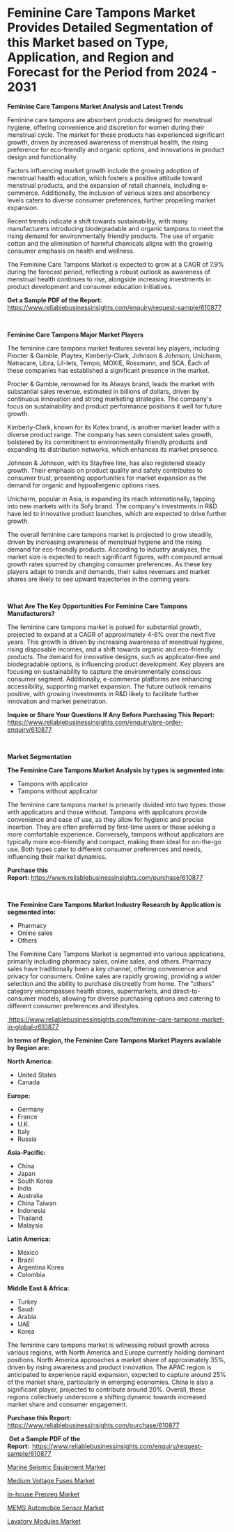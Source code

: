 <p><h1>Feminine Care Tampons Market Provides Detailed Segmentation of this Market based on Type, Application, and Region and Forecast for the Period from 2024 - 2031</h1></p><p><strong>Feminine Care Tampons Market Analysis and Latest Trends</strong></p>
<p><p>Feminine care tampons are absorbent products designed for menstrual hygiene, offering convenience and discretion for women during their menstrual cycle. The market for these products has experienced significant growth, driven by increased awareness of menstrual health, the rising preference for eco-friendly and organic options, and innovations in product design and functionality.</p><p>Factors influencing market growth include the growing adoption of menstrual health education, which fosters a positive attitude toward menstrual products, and the expansion of retail channels, including e-commerce. Additionally, the inclusion of various sizes and absorbency levels caters to diverse consumer preferences, further propelling market expansion.</p><p>Recent trends indicate a shift towards sustainability, with many manufacturers introducing biodegradable and organic tampons to meet the rising demand for environmentally friendly products. The use of organic cotton and the elimination of harmful chemicals aligns with the growing consumer emphasis on health and wellness.</p><p>The Feminine Care Tampons Market is expected to grow at a CAGR of 7.9% during the forecast period, reflecting a robust outlook as awareness of menstrual health continues to rise, alongside increasing investments in product development and consumer education initiatives.</p></p>
<p><strong>Get a Sample PDF of the Report:&nbsp;</strong> <a href="https://www.reliablebusinessinsights.com/enquiry/request-sample/610877?utm_campaign=1109&utm_medium=2&utm_source=Github&utm_content=ia&utm_term=29092024&utm_id=feminine-care-tampons">https://www.reliablebusinessinsights.com/enquiry/request-sample/610877</a></p>
<p>&nbsp;</p>
<p><strong>Feminine Care Tampons Major Market Players</strong></p>
<p><p>The feminine care tampons market features several key players, including Procter & Gamble, Playtex, Kimberly-Clark, Johnson & Johnson, Unicharm, Natracare, Libra, Lil-lets, Tempo, MOXIE, Rossmann, and SCA. Each of these companies has established a significant presence in the market.</p><p>Procter & Gamble, renowned for its Always brand, leads the market with substantial sales revenue, estimated in billions of dollars, driven by continuous innovation and strong marketing strategies. The company's focus on sustainability and product performance positions it well for future growth.</p><p>Kimberly-Clark, known for its Kotex brand, is another market leader with a diverse product range. The company has seen consistent sales growth, bolstered by its commitment to environmentally friendly products and expanding its distribution networks, which enhances its market presence.</p><p>Johnson & Johnson, with its Stayfree line, has also registered steady growth. Their emphasis on product quality and safety contributes to consumer trust, presenting opportunities for market expansion as the demand for organic and hypoallergenic options rises.</p><p>Unicharm, popular in Asia, is expanding its reach internationally, tapping into new markets with its Sofy brand. The company's investments in R&D have led to innovative product launches, which are expected to drive further growth.</p><p>The overall feminine care tampons market is projected to grow steadily, driven by increasing awareness of menstrual hygiene and the rising demand for eco-friendly products. According to industry analyses, the market size is expected to reach significant figures, with compound annual growth rates spurred by changing consumer preferences. As these key players adapt to trends and demands, their sales revenues and market shares are likely to see upward trajectories in the coming years.</p></p>
<p>&nbsp;</p>
<p><strong>What Are The Key Opportunities For Feminine Care Tampons Manufacturers?</strong></p>
<p><p>The feminine care tampons market is poised for substantial growth, projected to expand at a CAGR of approximately 4-6% over the next five years. This growth is driven by increasing awareness of menstrual hygiene, rising disposable incomes, and a shift towards organic and eco-friendly products. The demand for innovative designs, such as applicator-free and biodegradable options, is influencing product development. Key players are focusing on sustainability to capture the environmentally conscious consumer segment. Additionally, e-commerce platforms are enhancing accessibility, supporting market expansion. The future outlook remains positive, with growing investments in R&D likely to facilitate further innovation and market penetration.</p></p>
<p><strong>Inquire or Share Your Questions If Any Before Purchasing This Report:</strong> <a href="https://www.reliablebusinessinsights.com/enquiry/pre-order-enquiry/610877?utm_campaign=1109&utm_medium=2&utm_source=Github&utm_content=ia&utm_term=29092024&utm_id=feminine-care-tampons">https://www.reliablebusinessinsights.com/enquiry/pre-order-enquiry/610877</a></p>
<p>&nbsp;</p>
<p><strong>Market Segmentation</strong></p>
<p><strong>The Feminine Care Tampons Market Analysis by types is segmented into:</strong></p>
<p><ul><li>Tampons with applicator</li><li>Tampons without applicator</li></ul></p>
<p><p>The feminine care tampons market is primarily divided into two types: those with applicators and those without. Tampons with applicators provide convenience and ease of use, as they allow for hygienic and precise insertion. They are often preferred by first-time users or those seeking a more comfortable experience. Conversely, tampons without applicators are typically more eco-friendly and compact, making them ideal for on-the-go use. Both types cater to different consumer preferences and needs, influencing their market dynamics.</p></p>
<p><strong>Purchase this Report:&nbsp;</strong><a href="https://www.reliablebusinessinsights.com/purchase/610877?utm_campaign=1109&utm_medium=2&utm_source=Github&utm_content=ia&utm_term=29092024&utm_id=feminine-care-tampons">https://www.reliablebusinessinsights.com/purchase/610877</a></p>
<p>&nbsp;</p>
<p><strong>The Feminine Care Tampons Market Industry Research by Application is segmented into:</strong></p>
<p><ul><li>Pharmacy</li><li>Online sales</li><li>Others</li></ul></p>
<p><p>The Feminine Care Tampons Market is segmented into various applications, primarily including pharmacy sales, online sales, and others. Pharmacy sales have traditionally been a key channel, offering convenience and privacy for consumers. Online sales are rapidly growing, providing a wider selection and the ability to purchase discreetly from home. The "others" category encompasses health stores, supermarkets, and direct-to-consumer models, allowing for diverse purchasing options and catering to different consumer preferences and lifestyles.</p></p>
<p><a href="https://www.reliablebusinessinsights.com/feminine-care-tampons-market-in-global-r610877?utm_campaign=1109&utm_medium=2&utm_source=Github&utm_content=ia&utm_term=29092024&utm_id=feminine-care-tampons">&nbsp;https://www.reliablebusinessinsights.com/feminine-care-tampons-market-in-global-r610877</a></p>
<p><strong>In terms of Region, the Feminine Care Tampons Market Players available by Region are:</strong></p>
<p>
    <p> <strong> North America: </strong>
        <ul>
            <li>United States</li>
            <li>Canada</li>
        </ul>
        </p> 
    <p> <strong> Europe: </strong>
        <ul>
            <li>Germany</li>
            <li>France</li>
            <li>U.K.</li>
            <li>Italy</li>
            <li>Russia</li>
        </ul>
        </p> 
    <p> <strong> Asia-Pacific: </strong>
        <ul>
            <li>China</li>
            <li>Japan</li>
            <li>South Korea</li>
            <li>India</li>
            <li>Australia</li>
            <li>China Taiwan</li>
            <li>Indonesia</li>
            <li>Thailand</li>
            <li>Malaysia</li>
        </ul>
        </p> 
    <p> <strong> Latin America: </strong>
        <ul>
            <li>Mexico</li>
            <li>Brazil</li>
            <li>Argentina Korea</li>
            <li>Colombia</li>
        </ul>
        </p> 
    <p> <strong> Middle East & Africa: </strong>
        <ul>
            <li>Turkey</li>
            <li>Saudi</li>
            <li>Arabia</li>
            <li>UAE</li>
            <li>Korea</li>
        </ul>
    </p>
    </p>
<p><p>The feminine care tampons market is witnessing robust growth across various regions, with North America and Europe currently holding dominant positions. North America approaches a market share of approximately 35%, driven by rising awareness and product innovation. The APAC region is anticipated to experience rapid expansion, expected to capture around 25% of the market share, particularly in emerging economies. China is also a significant player, projected to contribute around 20%. Overall, these regions collectively underscore a shifting dynamic towards increased market share and consumer engagement.</p></p>
<p><strong>Purchase this Report: </strong><a href="https://www.reliablebusinessinsights.com/purchase/610877?utm_campaign=1109&utm_medium=2&utm_source=Github&utm_content=ia&utm_term=29092024&utm_id=feminine-care-tampons">https://www.reliablebusinessinsights.com/purchase/610877</a></p>
<p>&nbsp;<strong>Get a Sample PDF of the Report:&nbsp;&nbsp;</strong><a href="https://www.reliablebusinessinsights.com/enquiry/request-sample/610877?utm_campaign=1109&utm_medium=2&utm_source=Github&utm_content=ia&utm_term=29092024&utm_id=feminine-care-tampons">https://www.reliablebusinessinsights.com/enquiry/request-sample/610877</a></p>
<p><strong></strong></p>
<p><p><a href="https://www.linkedin.com/pulse/marine-seismic-equipment-market-strategic-insights-product-evolution-recvf?utm_campaign=1109&utm_medium=2&utm_source=Github&utm_content=ia&utm_term=29092024&utm_id=feminine-care-tampons">Marine Seismic Equipment Market</a></p><p><a href="https://www.linkedin.com/pulse/how-regional-markets-adapting-medium-voltage-fuses-market-innovations-gipkf?utm_campaign=1109&utm_medium=2&utm_source=Github&utm_content=ia&utm_term=29092024&utm_id=feminine-care-tampons">Medium Voltage Fuses Market</a></p><p><a href="https://github.com/cliffxbwergin/Market-Research-Report-List-1/blob/main/in-house-prepreg-market.md?utm_campaign=1109&utm_medium=2&utm_source=Github&utm_content=ia&utm_term=29092024&utm_id=feminine-care-tampons">In-house Prepreg Market</a></p><p><a href="https://issuu.com/reportprime-2/docs/mems-automobile-sensor-market-size-_63cf4fbfe1dbdd?utm_campaign=1109&utm_medium=2&utm_source=Github&utm_content=ia&utm_term=29092024&utm_id=feminine-care-tampons">MEMS Automobile Sensor Market</a></p><p><a href="https://github.com/DRIVERKAPAUL/Market-Research-Report-List-1/blob/main/lavatory-modules-market.md?utm_campaign=1109&utm_medium=2&utm_source=Github&utm_content=ia&utm_term=29092024&utm_id=feminine-care-tampons">Lavatory Modules Market</a></p></p>